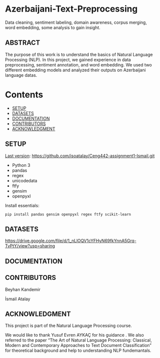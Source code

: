 # Azerbaijani-Text-Preprocessing
Data cleaning, sentiment labeling, domain awareness, corpus merging, word embedding, some analysis to gain insight.

## ABSTRACT
The purpose of this work is to understand the basics of Natural Language Processing (NLP). In this project, we gained experience in data preprocessing, sentiment annotation, and word embedding. We used two different embedding models and analyzed their outputs on Azerbaijani language datas.

# Contents
- [SETUP](#setup)
- [DATASETS](#datasets)
- [DOCUMENTATION](#documentation)
- [CONTRIBUTORS](#contributers)
- [ACKNOWLEDGMENT](#acknowledgment)

## SETUP 
[Last version](#lastversion):  https://github.com/isoatalay/Ceng442-assignment1-Ismail.git

- Python 3
- pandas
- regex
- unicodedata
- ftfy
- gensim
- openpyxl

Install essentials:

    pip install pandas gensim openpyxl regex ftfy scikit-learn

## DATASETS
https://drive.google.com/file/d/1_nLlOQV1cYFHyN69fkYnnA5Grq-TvPtY/view?usp=sharing

## DOCUMENTATION

## CONTRIBUTORS
Beyhan Kandemir

İsmail Atalay

## ACKNOWLEDGMENT

This project is part of the Natural Language Processing course.

We would like to thank  Yusuf Evren AYKAÇ for his guidance . We also referred to the paper “The Art of Natural Language Processing: Classical, Modern and Contemporary Approaches to Text Document Classification” for theoretical background and help to understanding NLP fundemantals.
